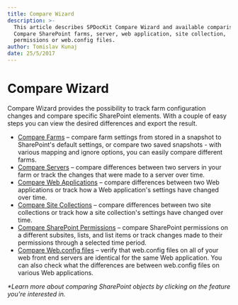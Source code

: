 ```yaml
---
title: Compare Wizard
description: >-
  This article describes SPDocKit Compare Wizard and available comparison types.
  Compare SharePoint farms, server, web application, site collection,
  permissions or web.config files.
author: Tomislav Kunaj
date: 25/5/2017
---
```


# Compare Wizard

Compare Wizard provides the possibility to track farm configuration changes and compare specific SharePoint elements. With a couple of easy steps you can view the desired differences and export the result.

* [Compare Farms](compare-wizard.md#internal/how-to/compare-wizard/compare-sharepoint-farms/) – compare farm settings from stored in a snapshot to SharePoint's default settings, or compare two saved snapshots - with various mapping and ignore options, you can easily compare different farms.
* [Compare Servers](compare-wizard.md#internal/how-to/compare-wizard/compare-servers) – compare differences between two servers in your farm or track the changes that were made to a server over time.
* [Compare Web Applications](compare-wizard.md#internal/how-to/compare-wizard/compare-web-applications/) – compare differences between two Web applications or track how a Web application's settings have changed over time.
* [Compare Site Collections](compare-wizard.md#internal/how-to/compare-wizard/compare-site-collections/) – compare differences between two site collections or track how a site collection's settings have changed over time.
* [Compare SharePoint Permissions](compare-wizard.md#internal/how-to/compare-wizard/compare-sharepoint-permissions/) – compare SharePoint permissions on a different subsites, lists, and list items or track changes made to their permissions through a selected time period.
* [Compare Web.config files](compare-wizard.md#internal/how-to/compare-wizard/compare-web-config-files/) – verify that web.config files on all of your web front end servers are identical for the same Web application. You can also check what the differences are between web.config files on various Web applications.

_\*Learn more about comparing SharePoint objects by clicking on the feature you're interested in._

